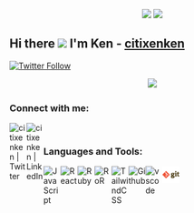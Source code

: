 
<p align="center">

  <img src="https://img.shields.io/badge/Focus-JavaScript-red" />
  <img src="https://img.shields.io/badge/Loves-Lord%20of%20the%20Rings-blue" />
</p>

## Hi there <img src="https://media.giphy.com/media/hvRJCLFzcasrR4ia7z/giphy.gif" width="28"> I'm Ken - [citixenken][linktree]

[![Twitter Follow](https://img.shields.io/twitter/follow/citixenken?color=1DA1F2&logo=twitter&style=for-the-badge)](https://twitter.com/intent/follow?original_referer=https%3A%2F%2Fgithub.com%2Fcitixenken&screen_name=citixenken)

<p align="center">
  <a href="https://github.com/citixenken/readme-typing-svg"><img src="https://readme-typing-svg.herokuapp.com/?lines=Software%20Engineer;&font=Fira%20Code&center=true&width=440&height=45&color=FFFFFF&vCenter=true&size=22"></a>
</p>


### Connect with me:

[<img align="left" alt="citixenken | Twitter" width="30px" src="https://img.icons8.com/color/48/000000/twitter--v2.png" />][twitter]
[<img align="left" alt="citixenken | LinkedIn" width="30px" src="https://img.icons8.com/color/48/000000/linkedin.png" />][linkedin]

<br />

### Languages and Tools:

[<img align="left" alt="JavaScript" width="30px" src="https://img.icons8.com/color/344/javascript--v1.png" />][JavaScript]
[<img align="left" alt="React" width="30px" src="https://img.icons8.com/bubbles/344/react.png" />][React]
[<img align="left" alt="Ruby" width="30px" src="https://img.icons8.com/fluency/344/ruby-programming-language.png" />][Ruby]
[<img align="left" alt="RoR" width="30px" src="https://download.logo.wine/logo/Ruby_on_Rails/Ruby_on_Rails-Logo.wine.png" />][RoR]
[<img align="left" alt="TailwindCSS" width="30px" src="https://upload.wikimedia.org/wikipedia/commons/thumb/d/d5/Tailwind_CSS_Logo.svg/2048px-Tailwind_CSS_Logo.svg.png" />][TailwindCSS]
[<img align="left" alt="Github" width="30px" src="https://img.icons8.com/color/48/000000/github-2.png" />][Github]
[<img align="left" alt="vscode" width="30px" src="https://img.icons8.com/fluency/344/visual-studio-code-2019.png" />][vscode]
[<img align="left" alt="Git" width="30px" src="https://raw.githubusercontent.com/github/explore/80688e429a7d4ef2fca1e82350fe8e3517d3494d/topics/git/git.png" />][Git]


[twitter]: https://twitter.com/citixenken
[linkedin]: https://linkedin.com/in/ken-muyesu
[linktree]: https://linktr.ee/citixenken
[Github]: https://github.com/
[Git]: https://git-scm.com/
[React]: https://reactjs.org/
[Ruby]: https://www.ruby-lang.org/en/
[RoR]: https://rubyonrails.org/
[Svelte]: https://svelte.dev/
[TailwindCSS]: https://tailwindcss.com/
[JavaScript]: https://www.javascript.com/
[vscode]: https://code.visualstudio.com/



